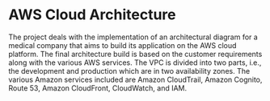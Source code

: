 # AWS Cloud Architecture

The project deals with the implementation of an architectural diagram for a medical company that aims to build its application on the AWS cloud platform. The final architecture build is based on the customer requirements along with the various AWS services. The VPC is divided into two parts, i.e., the development and production which are in two availability zones. The various Amazon services included are Amazon CloudTrail, Amazon Cognito, Route 53, Amazon CloudFront, CloudWatch, and IAM.
